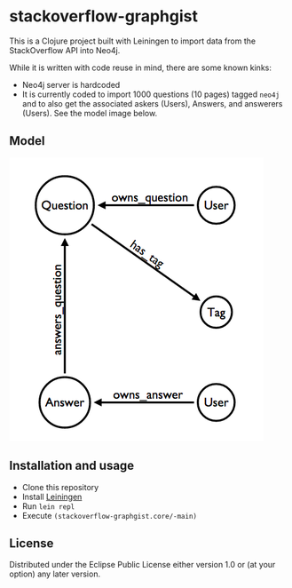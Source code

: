 # stackoverflow-graphgist

This is a Clojure project built with Leiningen to import data from the StackOverflow API into Neo4j.

While it is written with code reuse in mind, there are some known kinks:
 * Neo4j server is hardcoded
 * It is currently coded to import 1000 questions (10 pages) tagged `neo4j` and to also get the associated askers (Users), Answers, and answerers (Users).  See the model image below.

## Model

![StackOverflow domain model](https://raw.githubusercontent.com/cheerfulstoic/stackoverflow-graphgist/master/model.png)

## Installation and usage

 * Clone this repository
 * Install [Leiningen](http://leiningen.org/)
 * Run `lein repl`
 * Execute `(stackoverflow-graphgist.core/-main)`

## License

Distributed under the Eclipse Public License either version 1.0 or (at
your option) any later version.
